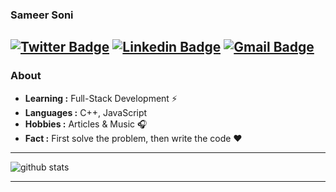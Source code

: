 ### Sameer Soni

## [![Twitter Badge](https://img.shields.io/badge/-Sameer_Soni-1ca0f1?style=flat-square&logo=twitter&logoColor=white&link=https://twitter.com/sameer13899)](https://twitter.com/sameer13899) [![Linkedin Badge](https://img.shields.io/badge/-Sameer_Soni-blue?style=flat-square&logo=Linkedin&logoColor=white&link=https://www.linkedin.com/in/sameer13899//)](https://www.linkedin.com/in/sameer13899/) [![Gmail Badge](https://img.shields.io/badge/-sameersoni389@gmail.com-c14438?style=flat-square&logo=Gmail&logoColor=white&link=mailto:sameersoni389@gmail.com)](mailto:sameersoni389@gmail.com)

### About

- **Learning :** Full-Stack Development :zap: 
- **Languages :** C++, JavaScript
- **Hobbies :** Articles & Music :headphones:
- **Fact :** First solve the problem, then write the code :heart:

---

![github stats](https://github-readme-stats.vercel.app/api?username=sameer13899&show_icons=true)

---
